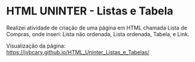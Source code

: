 # HTML UNINTER - Listas e Tabela
Realizei atividade de criação de uma página em HTML chamada Lista de Compras, onde inseri: Lista não ordenada, Lista ordenada, Tabela, e Link.

Visualização da página: https://jvbcarv.github.io/HTML_Uninter_Listas_e_Tabelas/
